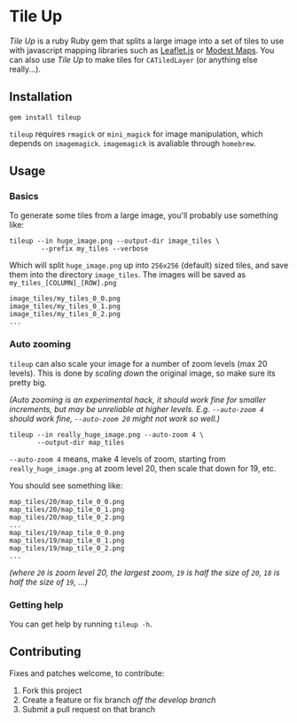 Tile Up
=======

*Tile Up* is a ruby Ruby gem that splits a large image into a set of tiles to use with javascript mapping libraries such as [Leaflet.js](http://leafletjs.com) or [Modest Maps](http://modestmaps.com/). You can also use *Tile Up* to make tiles for `CATiledLayer` (or anything else really...).

Installation
------------

`gem install tileup`

`tileup` requires `rmagick` or `mini_magick` for image manipulation, which depends on `imagemagick`. `imagemagick` is avaliable through `homebrew`.

Usage
-----

### Basics

To generate some tiles from a large image, you'll probably use something like:

```
tileup --in huge_image.png --output-dir image_tiles \
        --prefix my_tiles --verbose
```

Which will split `huge_image.png` up into `256x256` (default) sized tiles, and save them into the directory `image_tiles`. The images will be saved as `my_tiles_[COLUMN]_[ROW].png`

```
image_tiles/my_tiles_0_0.png
image_tiles/my_tiles_0_1.png
image_tiles/my_tiles_0_2.png
...
```

### Auto zooming

`tileup` can also scale your image for a number of zoom levels (max 20 levels). This is done by *scaling down* the original image, so make sure its pretty big.

*(Auto zooming is an experimental hack, it should work fine for smaller increments, but may be unreliable at higher levels. E.g. `--auto-zoom 4` should work fine, `--auto-zoom 20` might not work so well.)*

```
tileup --in really_huge_image.png --auto-zoom 4 \
       --output-dir map_tiles
```

`--auto-zoom 4` means, make 4 levels of zoom, starting from `really_huge_image.png` at zoom level 20, then scale that down for 19, etc.

You should see something like:

```
map_tiles/20/map_tile_0_0.png
map_tiles/20/map_tile_0_1.png
map_tiles/20/map_tile_0_2.png
...
map_tiles/19/map_tile_0_0.png
map_tiles/19/map_tile_0_1.png
map_tiles/19/map_tile_0_2.png
...
```
*(where `20` is zoom level 20, the largest zoom, `19` is half the size of `20`, `18` is half the size of `19`, …)*


### Getting help

You can get help by running `tileup -h`.

Contributing
------------

Fixes and patches welcome, to contribute:

1. Fork this project
1. Create a feature or fix branch *off the develop branch*
1. Submit a pull request on that branch
